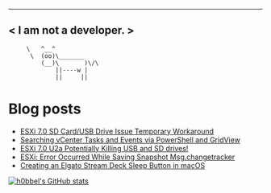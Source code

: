 
 ----------------------
< I am not a developer. >
 ----------------------
         \   ^__^ 
          \  (oo)\_______
             (__)\       )\/\
                 ||----w |
                 ||     ||
    

# Blog posts
<!-- BLOG-POST-LIST:START -->
- [ESXi 7.0 SD Card/USB Drive Issue Temporary Workaround](https://vninja.net/2021/06/01/esxi-7.0-sd-card-issue-temporary-workaround/)
- [Searching vCenter Tasks and Events via PowerShell and GridView](https://vninja.net/2021/05/19/searching-vcenter-tasks-and-events-via-powershell/)
- [ESXi 7.0 U2a Potentially Killing USB and SD drives!](https://vninja.net/2021/05/18/esxi-7.0-u2a-killing-usb-and.sd-drives/)
- [ESXi: Error Occurred While Saving Snapshot Msg.changetracker](https://vninja.net/2021/05/18/error-occurred-while-saving-snapshot-msg.changetracker.mirrorcopystatus/)
- [Creating an Elgato Stream Deck Sleep Button in macOS](https://vninja.net/2021/04/15/elgato-stream-deck-sleep-button/)
<!-- BLOG-POST-LIST:END -->


[![h0bbel's GitHub stats](https://github-readme-stats.vercel.app/api?username=h0bbel&count_private=true&show_icons=true)](https://github.com/anuraghazra/github-readme-stats)
